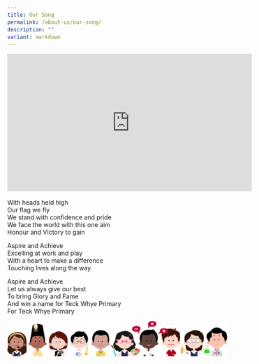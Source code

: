 ```yaml
---
title: Our Song
permalink: /about-us/our-song/
description: ""
variant: markdown
---
```

<iframe width="560" height="315" src="https://www.youtube.com/embed/cJzeG2lXYew" title="YouTube video player" frameborder="0" allow="accelerometer; autoplay; clipboard-write; encrypted-media; gyroscope; picture-in-picture" allowfullscreen=""></iframe>

With heads held high  
Our flag we fly  
We stand with confidence and pride  
We face the world with this one aim  
Honour and Victory to gain

Aspire and Achieve  
Excelling at work and play  
With a heart to make a difference  
Touching lives along the way

Aspire and Achieve  
Let us always give our best  
To bring Glory and Fame  
And win a name for Teck Whye Primary  
For Teck Whye Primary

![](/images/kids.png)